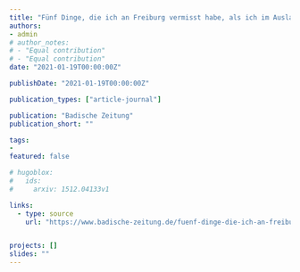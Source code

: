 ```yaml
---
title: "Fünf Dinge, die ich an Freiburg vermisst habe, als ich im Ausland war"
authors:
- admin
# author_notes:
# - "Equal contribution"
# - "Equal contribution"
date: "2021-01-19T00:00:00Z"

publishDate: "2021-01-19T00:00:00Z"

publication_types: ["article-journal"]

publication: "Badische Zeitung"
publication_short: ""

tags:
- 
featured: false

# hugoblox:
#   ids:
#     arxiv: 1512.04133v1

links:
  - type: source
    url: "https://www.badische-zeitung.de/fuenf-dinge-die-ich-an-freiburg-vermisst-habe-als-ich-im-ausland-war"


projects: []
slides: ""
---
```

